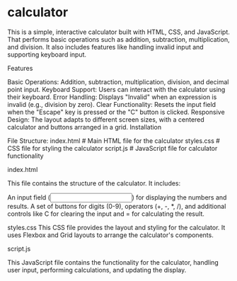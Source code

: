 # calculator

This is a simple, interactive calculator built with HTML, CSS, and JavaScript. That performs basic operations such as addition, subtraction, multiplication, and division. It also includes features like handling invalid input and supporting keyboard input.

Features

Basic Operations: Addition, subtraction, multiplication, division, and decimal point input.
Keyboard Support: Users can interact with the calculator using their keyboard.
Error Handling: Displays "Invalid" when an expression is invalid (e.g., division by zero).
Clear Functionality: Resets the input field when the "Escape" key is pressed or the "C" button is clicked.
Responsive Design: The layout adapts to different screen sizes, with a centered calculator and buttons arranged in a grid.
Installation

File Structure:
index.html # Main HTML file for the calculator
styles.css # CSS file for styling the calculator
script.js # JavaScript file for calculator functionality

index.html

This file contains the structure of the calculator. It includes:

An input field (<input>) for displaying the numbers and results.
A set of buttons for digits (0-9), operators (+, -, \*, /), and additional controls like C for clearing the input and = for calculating the result.

styles.css
This CSS file provides the layout and styling for the calculator. It uses Flexbox and Grid layouts to arrange the calculator's components.

script.js

This JavaScript file contains the functionality for the calculator, handling user input, performing calculations, and updating the display.
